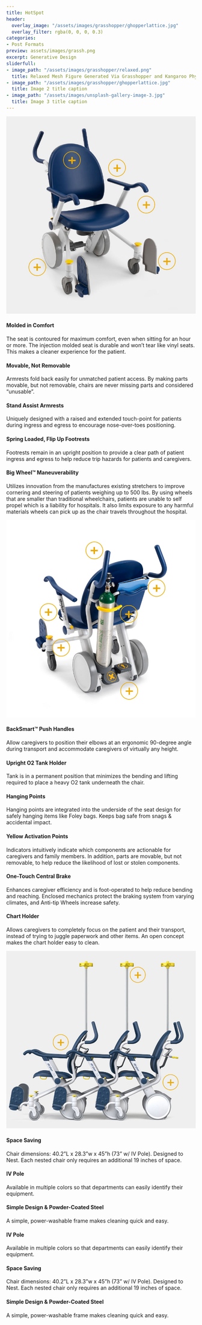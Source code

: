 ```yaml
---
title: HotSpot
header:
  overlay_image: "/assets/images/grasshopper/ghopperlattice.jpg"
  overlay_filter: rgba(0, 0, 0, 0.3)
categories:
- Post Formats
preview: assets/images/grassh.png
excerpt: Generative Design
sliderfull:
- image_path: "/assets/images/grasshopper/relaxed.png"
  title: Relaxed Mesh Figure Generated Via Grasshopper and Kangaroo Physics
- image_path: "/assets/images/grasshopper/ghopperlattice.jpg"
  title: Image 2 title caption
- image_path: "/assets/images/unsplash-gallery-image-3.jpg"
  title: Image 3 title caption
---
```



<div id="brief" class="container-fluid coloralternate">
    <div class="container row margin-topbottom-null">
        <div id ="hotspsotwrap" class="col-md-12">
            <div class="hsmap_center">
                <div id="hotspot-8231" class="hs-wrap responsive hs-loading">
                    <img src="assets/images/hspot/solutions_patient_resized.jpg">
                    <div class="hs-spot-object" data-type="rect" data-x="29.501563244257" data-y="17.355949870665" data-width="10.125" data-height="9.5030837218337" data-popup-position="left" data-visible="visible" data-tooltip-width="250" data-tooltip-auto-width="false">
                        <h4>Molded in Comfort</h4>
                        <p>The seat is contoured for maximum comfort, even when sitting for an hour or more. The injection molded seat is durable and won’t tear like vinyl seats. This makes a cleaner experience for the patient.</p>
                    </div>
                    <div class="hs-spot-object" data-type="rect" data-x="52.996503274242" data-y="21.204531844247" data-width="10.622563718141" data-height="9.9846623284123" data-popup-position="right" data-visible="visible" data-tooltip-width="250" data-tooltip-auto-width="false">
                        <h4>Movable, Not Removable</h4>
                        <p>Armrests fold back easily for unmatched patient access. By making parts movable, but not removable, chairs are never missing parts and considered “unusable”.</p>
                    </div>
                    <div class="hs-spot-object" data-type="rect" data-x="68.743442304727" data-y="39.848098925314" data-width="10.122313843078" data-height="9.5036907536908" data-popup-position="right" data-visible="visible" data-tooltip-width="250" data-tooltip-auto-width="false">
                        <h4>Stand Assist Armrests</h4>
                        <p>Uniquely designed with a raised and extended touch-point for patients during ingress and egress to encourage nose-over-toes positioning.</p>
                    </div>
                    <div class="hs-spot-object" data-type="rect" data-x="79.615881085336" data-y="68.233920279885" data-width="10.12243878061" data-height="9.86447002072" data-popup-position="right" data-visible="visible" data-tooltip-width="250" data-tooltip-auto-width="false">
                        <h4>Spring Loaded, Flip Up Footrests</h4>
                        <p>Footrests remain in an upright position to provide a clear path of patient ingress and egress to help reduce trip hazards for patients and caregivers.</p>
                    </div>
                    <div class="hs-spot-object" data-type="rect" data-x="11.130561245256" data-y="71.240953755669" data-width="10.372751124438" data-height="9.983852952603" data-popup-position="left" data-visible="visible" data-tooltip-width="250" data-tooltip-auto-width="false">
                        <h4>Big Wheel™ Maneuverability</h4>
                        <p>Utilizes innovation from the manufactures existing stretchers to improve cornering and steering of patients weighing up to 500 lbs. By using wheels that are smaller than traditional wheelchairs, patients are unable to self propel which is a liability for hospitals. It also limits exposure to any harmful materials wheels can pick up as the chair travels throughout the hospital.</p>
                    </div>
                </div>
                <div class="hsmap_fixed_tooltip">
                </div>
            </div>
            <div class="hsmap_center">
                <div id="hotspot-7334" class="hs-wrap responsive hs-loading">
                    <img src="assets/images/hspot/solutions_caregiver.jpg">
                    <div class="hs-spot-object" data-type="rect" data-x="41.252250400679" data-y="10.499929733395" data-width="10.622313843078" data-height="9.8636606449106" data-popup-position="left" data-visible="visible" data-tooltip-width="250" data-tooltip-auto-width="false">
                        <h4>BackSmart™ Push Handles</h4>
                        <p>Allow caregivers to position their elbows at an ergonomic 90-degree angle during transport and accommodate caregivers of virtually any height.</p>
                    </div>
                    <div class="hs-spot-object" data-type="rect" data-x="59.247877587085" data-y="42.494353134068" data-width="10.372813593203" data-height="9.623276029526" data-popup-position="right" data-visible="visible" data-tooltip-width="250" data-tooltip-auto-width="false">
                        <h4>Upright O2 Tank Holder</h4>
                        <p>Tank is in a permanent position that minimizes the bending and lifting required to place a heavy O2 tank underneath the chair.</p>
                    </div>
                    <div class="hs-spot-object" data-type="rect" data-x="17.382185433162" data-y="41.652399948365" data-width="9.9976886556722" data-height="9.9836506086506" data-popup-position="left" data-visible="visible" data-tooltip-width="250" data-tooltip-auto-width="false">
                        <h4>Hanging Points</h4>
                        <p>Hanging points are integrated into the underside of the seat design for safely hanging items like Foley bags. Keeps bag safe from snags & accidental impact.</p>
                    </div>
                    <div class="hs-spot-object" data-type="rect" data-x="23.755748651553" data-y="59.694803147018" data-width="10.372751124438" data-height="9.7424566174566" data-popup-position="left" data-visible="visible" data-tooltip-width="250" data-tooltip-auto-width="false">
                        <h4>Yellow Activation Points</h4>
                        <p>Indicators intuitively indicate which components are actionable for caregivers and family members. In addition, parts are movable, but not removable, to help reduce the likelihood of lost or stolen components.</p>
                    </div>
                    <div class="hs-spot-object" data-type="rect" data-x="59.997940055851" data-y="81.705373595089" data-width="9.8728135932034" data-height="9.6230736855737" data-popup-position="right" data-visible="visible" data-tooltip-width="250" data-tooltip-auto-width="false">
                        <h4>One-Touch Central Brake</h4>
                        <p>Enhances caregiver efficiency and is foot-operated to help reduce bending and reaching. Enclosed mechanics protect the braking system from varying climates, and Anti-tip Wheels increase safety.</p>
                    </div>
                    <div class="hs-spot-object" data-type="rect" data-x="74.369941555101" data-y="29.384286117751" data-width="9.9977511244378" data-height="9.743265993266" data-popup-position="right" data-visible="visible" data-tooltip-width="250" data-tooltip-auto-width="false">
                        <h4>Chart Holder</h4>
                        <p>Allows caregivers to completely focus on the patient and their transport, instead of trying to juggle paperwork and other items. An open concept makes the chart holder easy to clean.</p>
                    </div>
                </div>
                <div class="hsmap_fixed_tooltip"></div>
            </div>
            <div class="hsmap_center">
                <div id="hotspot-2014" class="hs-wrap responsive hs-loading">
                    <img src="assets/images/hspot/solutions_hospital1.jpg">
                    <div class="hs-spot-object" data-type="rect" data-x="0" data-y="0" data-width="0" data-height="0" data-popup-position="top" data-visible="visible" data-tooltip-width="200" data-tooltip-auto-width="false">
                        <h4>Space Saving</h4>
                        <p>Chair dimensions: 40.2”L x 28.3”w x 45”h (73” w/ IV Pole). Designed to Nest. Each nested chair only requires an additional 19 inches of space.</p>
                    </div>
                    <div class="hs-spot-object" data-type="rect" data-x="0" data-y="0" data-width="0" data-height="0" data-popup-position="bottom" data-visible="visible" data-tooltip-width="200" data-tooltip-auto-width="false">
                        <h4>IV Pole</h4>
                        <p>Available in multiple colors so that departments can easily identify their equipment.</p>
                    </div>
                    <div class="hs-spot-object" data-type="rect" data-x="0" data-y="0" data-width="0" data-height="0" data-popup-position="top" data-visible="visible" data-tooltip-width="200" data-tooltip-auto-width="false">
                        <h4>Simple Design & Powder-Coated Steel</h4>
                        <p>A simple, power-washable frame makes cleaning quick and easy.</p>
                    </div>
                    <div class="hs-spot-object" data-type="rect" data-x="65.125" data-y="8.2486647335603" data-width="9" data-height="10.160427807487" data-popup-position="bottom" data-visible="visible" data-tooltip-width="250" data-tooltip-auto-width="false">
                        <h4>IV Pole</h4>
                        <p>Available in multiple colors so that departments can easily identify their equipment.</p>
                    </div>
                    <div class="hs-spot-object" data-type="rect" data-x="23.75" data-y="46.483958851207" data-width="10" data-height="10.026737967914" data-popup-position="top" data-visible="visible" data-tooltip-width="250" data-tooltip-auto-width="false">
                        <h4>Space Saving</h4>
                        <p>Chair dimensions: 40.2”L x 28.3”w x 45”h (73” w/ IV Pole). Designed to Nest. Each nested chair only requires an additional 19 inches of space.</p>
                    </div>
                    <div class="hs-spot-object" data-type="rect" data-x="82" data-y="69.344921418052" data-width="9.25" data-height="9.7593582887701" data-popup-position="top" data-visible="visible" data-tooltip-width="250" data-tooltip-auto-width="false">
                        <h4>Simple Design & Powder-Coated Steel</h4>
                        <p>A simple, power-washable frame makes cleaning quick and easy.</p>
                    </div>
                </div>
                <div class="hsmap_fixed_tooltip"></div>
            </div>  
        </div>
    </div>
 </div>
